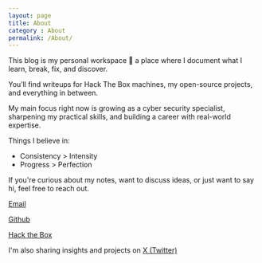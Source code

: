 ```yaml
---
layout: page
title: About
category : About
permalink: /About/
---
```


This blog is my personal workspace 🍵 a place where I document what I learn, break, fix, and discover.  

You’ll find writeups for Hack The Box machines, my open-source projects, and everything in between.

My main focus right now is growing as a cyber security specialist, sharpening my practical skills, and building a career with real-world expertise.

Things I believe in:
- Consistency > Intensity
- Progress > Perfection

If you're curious about my notes, want to discuss ideas, or just want to say hi, feel free to reach out.

[Email](mailto:schoi13337@gmail.com)

[Github](https://github.com/schoi1337)

[Hack the Box](https://app.hackthebox.com/profile/74001)

I'm also sharing insights and projects on [X (Twitter)](https://x.com/schoi1337)
